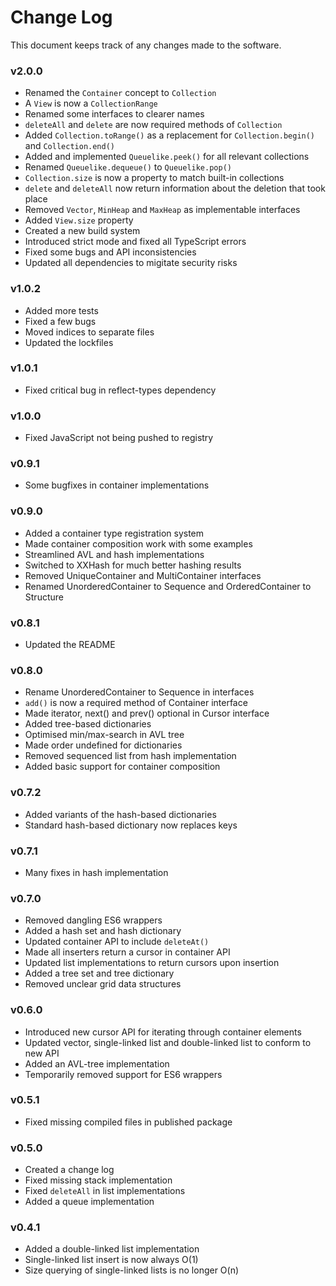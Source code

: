 Change Log
==========

This document keeps track of any changes made to the software.

### v2.0.0

 - Renamed the `Container` concept to `Collection`
 - A `View` is now a `CollectionRange`
 - Renamed some interfaces to clearer names
 - `deleteAll` and `delete` are now required methods of `Collection`
 - Added `Collection.toRange()` as a replacement for `Collection.begin()` and `Collection.end()`
 - Added and implemented `Queuelike.peek()` for all relevant collections
 - Renamed `Queuelike.dequeue()` to `Queuelike.pop()`
 - `Collection.size` is now a property to match built-in collections
 - `delete` and `deleteAll` now return information about the deletion that took place
 - Removed `Vector`, `MinHeap` and `MaxHeap` as implementable interfaces
 - Added `View.size` property
 - Created a new build system
 - Introduced strict mode and fixed all TypeScript errors
 - Fixed some bugs and API inconsistencies
 - Updated all dependencies to migitate security risks

### v1.0.2

 - Added more tests
 - Fixed a few bugs 
 - Moved indices to separate files
 - Updated the lockfiles

### v1.0.1
 
 - Fixed critical bug in reflect-types dependency

### v1.0.0

 - Fixed JavaScript not being pushed to registry

### v0.9.1

 - Some bugfixes in container implementations

### v0.9.0

 - Added a container type registration system
 - Made container composition work with some examples
 - Streamlined AVL and hash implementations
 - Switched to XXHash for much better hashing results
 - Removed UniqueContainer and MultiContainer interfaces
 - Renamed UnorderedContainer to Sequence and OrderedContainer to Structure
 
### v0.8.1


 - Updated the README

### v0.8.0

 - Rename UnorderedContainer to Sequence in interfaces
 - `add()` is now a required method of Container interface
 - Made iterator, next() and prev() optional in Cursor interface
 - Added tree-based dictionaries
 - Optimised min/max-search in AVL tree
 - Made order undefined for dictionaries
 - Removed sequenced list from hash implementation
 - Added basic support for container composition

### v0.7.2

 - Added variants of the hash-based dictionaries
 - Standard hash-based dictionary now replaces keys

### v0.7.1

 - Many fixes in hash implementation

### v0.7.0
  
 - Removed dangling ES6 wrappers
 - Added a hash set and hash dictionary 
 - Updated container API to include `deleteAt()`
 - Made all inserters return a cursor in container API
 - Updated list implementations to return cursors upon insertion
 - Added a tree set and tree dictionary
 - Removed unclear grid data structures

### v0.6.0

 - Introduced new cursor API for iterating through container elements
 - Updated vector, single-linked list and double-linked list to conform to new API
 - Added an AVL-tree implementation
 - Temporarily removed support for ES6 wrappers

### v0.5.1

 - Fixed missing compiled files in published package

### v0.5.0

 - Created a change log
 - Fixed missing stack implementation
 - Fixed `deleteAll` in list implementations
 - Added a queue implementation

### v0.4.1

 - Added a double-linked list implementation
 - Single-linked list insert is now always O(1)
 - Size querying of single-linked lists is no longer O(n)

